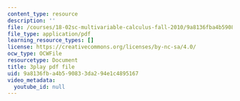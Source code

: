 ```yaml
---
content_type: resource
description: ''
file: /courses/18-02sc-multivariable-calculus-fall-2010/9a8136fba4b590833da294e1c4895167_oET16XXfcCI.pdf
file_type: application/pdf
learning_resource_types: []
license: https://creativecommons.org/licenses/by-nc-sa/4.0/
ocw_type: OCWFile
resourcetype: Document
title: 3play pdf file
uid: 9a8136fb-a4b5-9083-3da2-94e1c4895167
video_metadata:
  youtube_id: null
---
```

